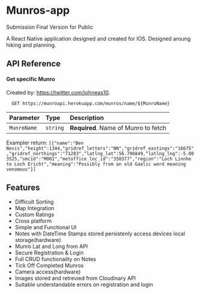
# Munros-app
Submission Final Version for Public


A React Native application designed and created for IOS. Designed aroung hiking and planning.



## API Reference

#### Get specific Munro

Created by:  https://twitter.com/johneas10.


```http
  GET https://munroapi.herokuapp.com/munros/name/${MunroName}
```

| Parameter | Type     | Description                       |
| :-------- | :------- | :-------------------------------- |
| `MunroName`      | `string` | **Required**. Name of Munro to fetch |

Exampler return:
`[{"name":"Ben Nevis","height":1344,"gridref_letters":"NN","gridref_eastings":"16675","gridref_northings":"71283","latlng_lat":56.796849,"latlng_lng":-5.003525,"smcid":"M001","metoffice_loc_id":"350377","region":"Loch Linnhe to Loch Ericht","meaning":"Possibly from an old Gaelic word meaning venomous"}] `



## Features

- Difficult Sorting
- Map Integration
- Custom Ratings
- Cross platform
- Simple and Functional UI
- Notes with DateTime Stamps stored persistenly access devices local storage(hardware)
- Munro Lat and Long from API
- Secure Registration & Login
- Full CRUD functionailty on Notes
- Tick Off Completed Munros
- Camera access(hardware)
- Images stored and retrevied from Cloudinary API
- Suitable understandable errors on registration and login


